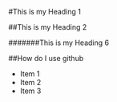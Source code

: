#This is my Heading 1

##This is my Heading 2

#######This is my Heading 6

##How do I use github
- Item 1
- Item 2
- Item 3
